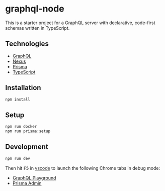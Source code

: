 # graphql-node

This is a starter project for a GraphQL server with declarative, code-first
schemas written in TypeScript.

## Technologies

-  [GraphQL](https://graphql.org/)
-  [Nexus](https://nexus.js.org/)
-  [Prisma](https://www.prisma.io/)
-  [TypeScript](http://www.typescriptlang.org/)

## Installation

```bash
npm install
```

## Setup

```bash
npm run docker
npm run prisma:setup
```

## Development

```bash
npm run dev
```

Then hit <kbd>F5</kbd> in [vscode](https://code.visualstudio.com/) to launch the
following Chrome tabs in debug mode:

-  [GraphQL Playground](http://localhost:4000)
-  [Prisma Admin](http://localhost:4466/_admin)
